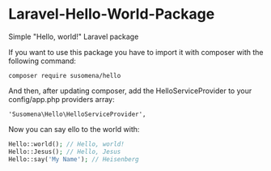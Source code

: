 # Laravel-Hello-World-Package
Simple "Hello, world!" Laravel package

If you want to use this package you have to import it with composer with the following command:

    composer require susomena/hello

And then, after updating composer, add the HelloServiceProvider to your config/app.php providers array:

    'Susomena\Hello\HelloServiceProvider',

Now you can say ello to the world with:

```php
Hello::world(); // Hello, world!
Hello::Jesus(); // Hello, Jesus
Hello::say('My Name'); // Heisenberg
```
